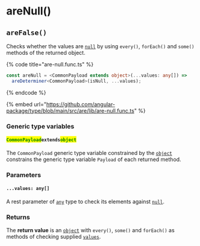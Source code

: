 # areNull()

## `areFalse()`

Checks whether the values are [`null`](https://developer.mozilla.org/en-US/docs/Web/JavaScript/Reference/Global\_Objects/null) by using `every()`, `forEach()` and `some()` methods of the returned object.

{% code title="are-null.func.ts" %}
```typescript
const areNull = <CommonPayload extends object>(...values: any[]) =>
  areDeterminer<CommonPayload>(isNull, ...values);
```
{% endcode %}

{% embed url="https://github.com/angular-package/type/blob/main/src/are/lib/are-null.func.ts" %}

### Generic type variables

#### <mark style="color:green;">**`CommonPayload`**</mark>**`extends`**<mark style="color:green;">**`object`**</mark>

The `CommonPayload` generic type variable constrained by the [`object`](https://www.typescriptlang.org/docs/handbook/basic-types.html#object) constrains the generic type variable `Payload` of each returned method.

### Parameters

#### `...values: any[]`

A rest parameter of [`any`](https://www.typescriptlang.org/docs/handbook/basic-types.html#any) type to check its elements against [`null`](https://developer.mozilla.org/en-US/docs/Web/JavaScript/Reference/Global\_Objects/null).

### Returns

The **return value** is an [`object`](https://developer.mozilla.org/en-US/docs/Web/JavaScript/Reference/Global\_Objects/Object) with `every()`, `some()` and `forEach()` as methods of checking supplied [`values`](./#...values-any).

